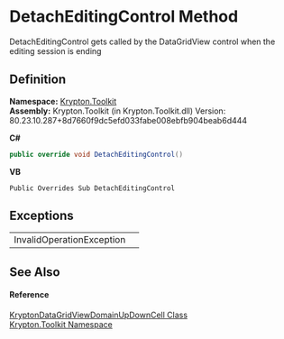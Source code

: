 # DetachEditingControl Method


DetachEditingControl gets called by the DataGridView control when the editing session is ending



## Definition
**Namespace:** <a href="79d2eac2-21f4-54ff-7552-b20c33c30600.md">Krypton.Toolkit</a>  
**Assembly:** Krypton.Toolkit (in Krypton.Toolkit.dll) Version: 80.23.10.287+8d7660f9dc5efd033fabe008ebfb904beab6d444

**C#**
``` C#
public override void DetachEditingControl()
```
**VB**
``` VB
Public Overrides Sub DetachEditingControl
```



## Exceptions
<table>
<tr>
<td>InvalidOperationException</td>
<td /></tr>
</table>

## See Also


#### Reference
<a href="8671647e-286c-8026-382c-a91a034a0e34.md">KryptonDataGridViewDomainUpDownCell Class</a>  
<a href="79d2eac2-21f4-54ff-7552-b20c33c30600.md">Krypton.Toolkit Namespace</a>  
